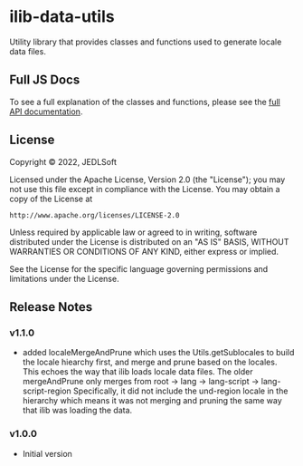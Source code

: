 # ilib-data-utils

Utility library that provides classes and functions used to generate
locale data files.

Full JS Docs
--------------------

To see a full explanation of the classes and functions, please see
the [full API documentation](./docs/ilib-data-utils.md).

## License

Copyright © 2022, JEDLSoft

Licensed under the Apache License, Version 2.0 (the "License");
you may not use this file except in compliance with the License.
You may obtain a copy of the License at

    http://www.apache.org/licenses/LICENSE-2.0

Unless required by applicable law or agreed to in writing, software
distributed under the License is distributed on an "AS IS" BASIS,
WITHOUT WARRANTIES OR CONDITIONS OF ANY KIND, either express or implied.

See the License for the specific language governing permissions and
limitations under the License.

## Release Notes

### v1.1.0

- added localeMergeAndPrune which uses the Utils.getSublocales to build
  the locale hiearchy first, and merge and prune based on the locales.
  This echoes the way that ilib loads locale data files.
  The older mergeAndPrune only merges from root -> lang -> 
  lang-script -> lang-script-region
  Specifically, it did not include the und-region locale in the hierarchy
  which means it was not merging and pruning the same way that ilib
  was loading the data.

### v1.0.0

- Initial version
